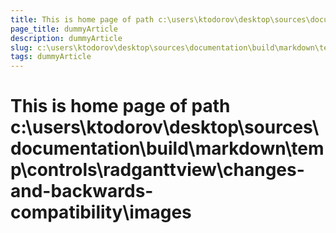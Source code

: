 ```yaml
---
title: This is home page of path c:\users\ktodorov\desktop\sources\documentation\build\markdown\temp\controls\radganttview\changes-and-backwards-compatibility\images
page_title: dummyArticle
description: dummyArticle
slug: c:\users\ktodorov\desktop\sources\documentation\build\markdown\temp\controls\radganttview\changes-and-backwards-compatibility\images
tags: dummyArticle
---
```

# This is home page of path c:\users\ktodorov\desktop\sources\documentation\build\markdown\temp\controls\radganttview\changes-and-backwards-compatibility\images
